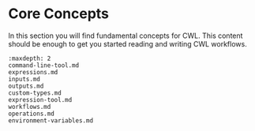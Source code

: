 # Core Concepts

In this section you will find fundamental concepts for CWL. This content
should be enough to get you started reading and writing CWL workflows.

```{toctree}
:maxdepth: 2
command-line-tool.md
expressions.md
inputs.md
outputs.md
custom-types.md
expression-tool.md
workflows.md
operations.md
environment-variables.md
```
